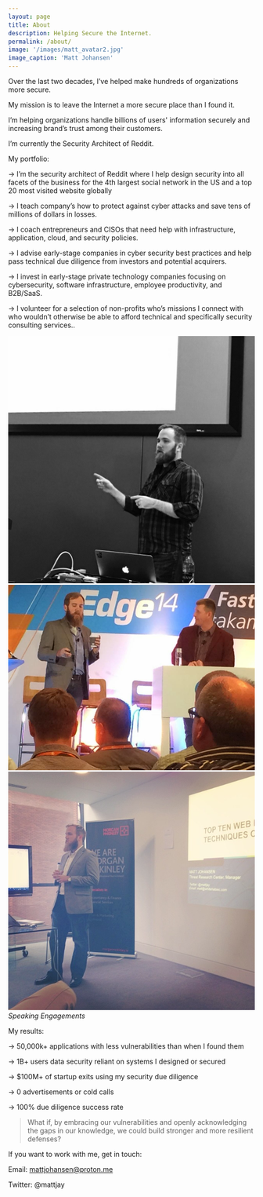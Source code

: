 ```yaml
---
layout: page
title: About
description: Helping Secure the Internet.
permalink: /about/
image: '/images/matt_avatar2.jpg'
image_caption: 'Matt Johansen'
---
```


Over the last two decades, I’ve helped make hundreds of organizations more secure.

My mission is to leave the Internet a more secure place than I found it.

I’m helping organizations handle billions of users' information securely and increasing brand’s trust among their customers.

I’m currently the Security Architect of Reddit.

My portfolio:

→ I’m the security architect of Reddit where I help design security into all facets of the business for the 4th largest social network in the US and a top 20 most visited website globally

→ I teach company’s how to protect against cyber attacks and save tens of millions of dollars in losses.

→ I coach entrepreneurs and CISOs that need help with infrastructure, application, cloud, and security policies.

→ I advise early-stage companies in cyber security best practices and help pass technical due diligence from investors and potential acquirers.

→ I invest in early-stage private technology companies focusing on cybersecurity, software infrastructure, employee productivity, and B2B/SaaS.

→ I volunteer for a selection of non-profits who’s missions I connect with who wouldn’t otherwise be able to afford technical and specifically security consulting services..

<div class="gallery-box">
  <div class="gallery">
    <img src="/images/speaking_devopsdays.JPG" loading="lazy">
    <img src="/images/speaking_miami_akamai.JPG" loading="lazy">
    <img src="/images/speakingDublin.PNG" loading="lazy">
  </div>
  <em>Speaking Engagements</em>
</div>

My results:

→ 50,000k+ applications with less vulnerabilities than when I found them

→ 1B+ users data security reliant on systems I designed or secured

→ $100M+ of startup exits using my security due diligence

→ 0 advertisements or cold calls

→ 100% due diligence success rate

> What if, by embracing our vulnerabilities and openly acknowledging the gaps in our knowledge, we could build stronger and more resilient defenses?

If you want to work with me, get in touch:

Email: mattjohansen@proton.me

Twitter: @mattjay